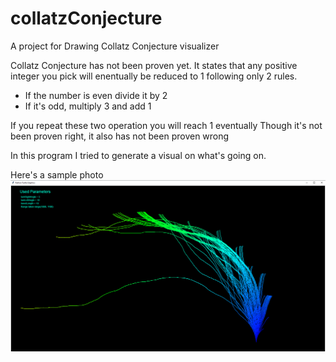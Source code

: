 # collatzConjecture
A project for Drawing Collatz Conjecture visualizer

Collatz Conjecture has not been proven yet.
It states that any positive integer you pick will enentually be reduced to 1 following only 2 rules.
- If the number is even divide it by 2
- If it's odd, multiply 3 and add 1

If you repeat these two operation you will reach 1 eventually
Though it's not been proven right, it also has not been proven wrong

In this program I tried to generate a visual on what's going on.

Here's a sample photo
<img src="sample.png" width=1920>
